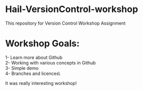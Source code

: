 # Hail-VersionControl-workshop
This repository for Version Control Workshop Assignment 
# Workshop Goals:
1- Learn more about Github\
2- Working with various concepts in Github\
3- Simple demo\
4- Branches and licences\

It was really interesting workshop!
